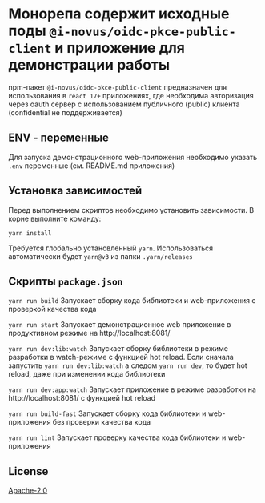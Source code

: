 # Монорепа содержит исходные поды `@i-novus/oidc-pkce-public-client` и приложение для демонстрации работы  

npm-пакет `@i-novus/oidc-pkce-public-client` предназначен для использования в `react 17+`  приложениях, где необходима авторизация через oauth сервер с использованием публичного (public) клиента (confidential не поддерживается)   

## ENV - переменные

Для запуска демонстрационного web-приложения необходимо указать `.env` переменные (см. README.md приложения)


## Установка зависимостей

Перед выполнением скриптов необходимо установить зависимости. В корне выполните команду:

```yarn install```

Требуется глобально установленный `yarn`. Использоваться автоматически будет `yarn@v3` из папки `.yarn/releases`


## Скрипты `package.json`

`yarn run build` Запускает сборку кода библиотеки и web-приложения с проверкой качества кода

`yarn run start` Запускает демонстрационное web приложение в продуктивном режиме на http://localhost:8081/

`yarn run dev:lib:watch` Запускает сборку библиотеки в режиме разработки в watch-режиме с функцией hot reload. Если сначала запустить `yarn run dev:lib:watch` а следом `yarn run dev`, то будет hot reload, даже при изменении кода библиотеки

`yarn run dev:app:watch` Запускает приложение в режиме разработки на http://localhost:8081/ с функцией hot reload

`yarn run build-fast` Запускает сборку кода библиотеки и web-приложения без проверки качества кода

`yarn run lint` Запускает проверку качества кода библиотеки и web-приложения


## License

[Apache-2.0](./LICENSE)
